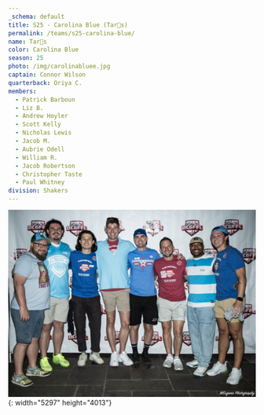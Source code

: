```yaml
---
_schema: default
title: S25 - Carolina Blue (Tar👠s)
permalink: /teams/s25-carolina-blue/
name: Tar👠s
color: Carolina Blue
season: 25
photo: /img/carolinabluee.jpg
captain: Connor Wilson
quarterback: Oriya C.
members:
  - Patrick Barboun
  - Liz B.
  - Andrew Hoyler
  - Scott Kelly
  - Nicholas Lewis
  - Jacob M.
  - Aubrie Odell
  - William R.
  - Jacob Robertson
  - Christopher Taste
  - Paul Whitney
division: Shakers
---
```

![](/img/carolinabluee.jpg){: width="5297" height="4013"}